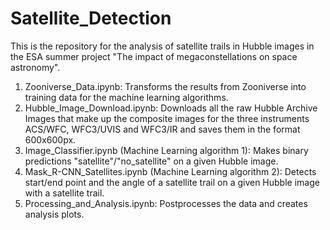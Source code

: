 # Satellite_Detection

This is the repository for the analysis of satellite trails in Hubble images in the ESA summer project "The impact of megaconstellations on space astronomy". 

1) Zooniverse_Data.ipynb: Transforms the results from Zooniverse into training data for the machine learning algorithms.
2) Hubble_Image_Download.ipynb: Downloads all the raw Hubble Archive Images that make up the composite images for the three instruments ACS/WFC, WFC3/UVIS and WFC3/IR and saves them in the format 600x600px.
3) Image_Classifier.ipynb (Machine Learning algorithm 1): Makes binary predictions "satellite"/"no_satellite" on a given Hubble image.
4) Mask_R-CNN_Satellites.ipynb (Machine Learning algorithm 2): Detects start/end point and the angle of a satellite trail on a given Hubble image with a satellite trail.
5) Processing_and_Analysis.ipynb: Postprocesses the data and creates analysis plots.
